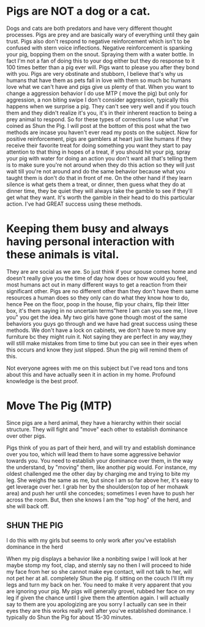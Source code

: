 <!-- TITLE: Behavior Modification -->
<!-- SUBTITLE: By Scott R. Murdock -->

# Pigs are NOT a dog or a cat.
Dogs and cats are both predators and have very different thought processes. Pigs are prey and are basically wary of everything until they gain trust. Pigs also don't respond to negative reinforcement which isn't to be confused with stern voice inflections. Negative reinforcement is spanking your pig, bopping them on the snout. Spraying them with a water bottle. In fact I'm not a fan of doing this to your dog either but they do response to it 100 times better than a pig ever will. 
Pigs want to please you after they bond with you. Pigs are very obstinate and stubborn, I believe that's why us humans that have them as pets fall in love with them so much bc humans love what we can't have and pigs give us plenty of that. When you want to change a aggression behavior I do use MTP ( move the pig) but only for aggression, a non biting swipe I don't consider aggression, typically this happens when we surprise a pig. They can't see very well and if you touch them and they didn't realize it's you, it's in their inherent reaction to being a prey animal to respond. So for these types of corrections I use what I've coined as Shun the Pig. I will post at the bottom of this post what the two methods are incase you haven't ever read my posts on the subject. Now for positive reinforcement, pigs are gamblers at heart just like humans if they receive their favorite treat for doing something you want they start to pay attention to that thing in hopes of a treat, if you should hit your pig, spray your pig with water for doing an action you don't want all that's telling them is to make sure you're not around when they do this action so they will just wait till you're not around and do the same behavior because what you taught them is don't do that in front of me. On the other hand if they learn silence is what gets them a treat, or dinner, then guess what they do at dinner time, they be quiet they will always take the gamble to see if they'll get what they want. It's worth the gamble in their head to do this particular action. I've had GREAT success using these methods.

# Keeping them busy and always having personal interaction with these animals is vital.

They are are social as we are. So just think if your spouse comes home and doesn't really give you the time of day how does or how would you feel, most humans act out in many different ways to get a reaction from their significant other. Pigs are no different other than they don't have them same resources a human does so they only can do what they know how to do, hence Pee on the floor, poop in the house, flip your chairs, flip their litter box, it's them saying in no uncertain terms"here I am can you see me, I love you" you get the idea. My two girls have gone though most of the same behaviors you guys go through and we have had great success using these methods. We don't have a lock on cabinets, we don't have to move any furniture bc they might ruin it. Not saying they are perfect in any way,they will still make mistakes from time to time but you can see in their eyes when this occurs and know they just slipped. Shun the pig will remind them of this.

Not everyone agrees with me on this subject but I've read tons and tons about this and have actually seen it in action in my home. Profound knowledge is the best proof.

# Move The Pig (MTP)

Since pigs are a herd animal, they have a hierarchy within their social structure. They will fight and "move" each other to establish dominance over other pigs.

Pigs think of you as part of their herd, and will try and establish dominance over you too, which will lead them to have some aggressive behavior towards you. You need to establish your dominance over them, in the way the understand, by "moving" them, like another pig would. For instance, my oldest challenged me the other day by charging me and trying to bite my leg. She weighs the same as me, but since I am so far above her, it's easy to get leverage over her. I grab her by the shoulders(on top of her mohawk area) and push her until she concedes; sometimes I even have to push her across the room. But, then she knows I am the "top hog" of the herd, and she will back off.

## SHUN THE PIG

I do this with my girls but seems to only work after you've establish dominance in the herd

When my pig displays a behavior like a nonbiting swipe I will look at her maybe stomp my foot, clap, and sternly say no then I will proceed to hide my face from her so she cannot make eye contact, will not talk to her, will not pet her at all. completely Shun the pig. If sitting on the couch I'll lift my legs and turn my back on her. You need to make it very apparent that you are ignoring your pig. 
My pigs will generally grovel, rubbed her face on my leg if given the chance until I give them the attention again. I will actually say to them are you apologizing are you sorry I actually can see in their eyes they are this works really well after you've established dominance. 
I typically do Shun the Pig for about 15-30 minutes.